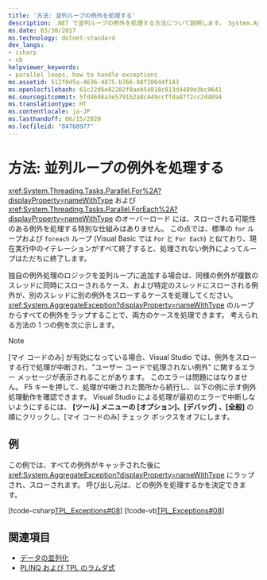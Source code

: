 ```yaml
---
title: '方法: 並列ループの例外を処理する'
description: .NET で並列ループの例外を処理する方法について説明します。 System.AggregateException のループからすべての例外をラップする方法の例を参照します。
ms.date: 03/30/2017
ms.technology: dotnet-standard
dev_langs:
- csharp
- vb
helpviewer_keywords:
- parallel loops, how to handle exceptions
ms.assetid: 512f0d5a-4636-4875-b766-88f20044f143
ms.openlocfilehash: 61c22d6e82282f8aeb54818c813d4489e3bc9641
ms.sourcegitcommit: 5fd4696a3e5791b2a8c449ccffda87f2cc2d4894
ms.translationtype: HT
ms.contentlocale: ja-JP
ms.lasthandoff: 06/15/2020
ms.locfileid: "84768977"
---
```

# <a name="how-to-handle-exceptions-in-parallel-loops"></a>方法: 並列ループの例外を処理する
<xref:System.Threading.Tasks.Parallel.For%2A?displayProperty=nameWithType> および <xref:System.Threading.Tasks.Parallel.ForEach%2A?displayProperty=nameWithType> のオーバーロード には、スローされる可能性のある例外を処理する特別な仕組みはありません。 この点では、標準の `for` ループおよび `foreach` ループ (Visual Basic では `For` と `For Each`) と似ており、現在実行中のイテレーションがすべて終了すると、処理されない例外によってループはただちに終了します。
  
 独自の例外処理のロジックを並列ループに追加する場合は、同様の例外が複数のスレッドに同時にスローされるケース、および特定のスレッドにスローされる例外が、別のスレッドに別の例外をスローするケースを処理してください。 <xref:System.AggregateException?displayProperty=nameWithType>  のループからすべての例外をラップすることで、両方のケースを処理できます。 考えられる方法の 1 つの例を次に示します。  
  
> [!NOTE]
> [マイ コードのみ] が有効になっている場合、Visual Studio では、例外をスローする行で処理が中断され、"ユーザー コードで処理されない例外" に関するエラー メッセージが表示されることがあります。 このエラーは問題にはなりません。 F5 キーを押して、処理が中断された箇所から続行し、以下の例に示す例外処理動作を確認できます。 Visual Studio による処理が最初のエラーで中断しないようにするには、 **[ツール] メニューの [オプション]、[デバッグ] 、[全般]** の順にクリックし、[マイ コードのみ] チェック ボックスをオフにします。  
  
## <a name="example"></a>例  
 この例では、すべての例外がキャッチされた後に <xref:System.AggregateException?displayProperty=nameWithType> にラップされ、スローされます。 呼び出し元は、どの例外を処理するかを決定できます。  
  
 [!code-csharp[TPL_Exceptions#08](../../../samples/snippets/csharp/VS_Snippets_Misc/tpl_exceptions/cs/exceptions.cs#08)]
 [!code-vb[TPL_Exceptions#08](../../../samples/snippets/visualbasic/VS_Snippets_Misc/tpl_exceptions/vb/exceptionsinloops.vb#08)]  
  
## <a name="see-also"></a>関連項目

- [データの並列化](data-parallelism-task-parallel-library.md)
- [PLINQ および TPL のラムダ式](lambda-expressions-in-plinq-and-tpl.md)

